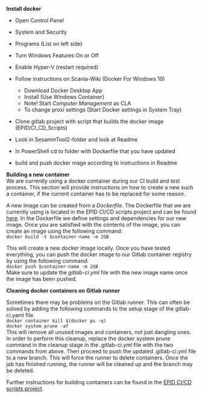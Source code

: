 **Install docker**

* Open Control Panel
* System and Security
* Programs (List on left side)
* Turn Windows Features On or Off
* Enable Hyper-V (restart required)

* Follow instructions on Scania-Wiki (Docker For Windows 10)
  * Download Docker Desktop App
  * Install  (Use Windows Container)
  * Note! Start *Computer Management* as CLA
  * To change proxi settings (Start Docker settings in System Tray)
* Clone gitlab project with script that builds the docker image   (EPID/CI_CD_Scripts)
* Look in SesammTool2-folder and look at Readme
* In PowerShell cd to folder with Dockerfile that you have updated
* build and push docker mage according to instructions in Readme


**Building a new container**  
We are currently using a docker container during our CI build and test process. This section will provide instructions on how to create a new such a container, if the current container has to be replaced for some reason.

A new image can be created from a *Dockerfile*. The Dockerfile that we are currently using is located in the EPID CI/CD scripts project and can be found [here](https://gitlab.scania.com/EPID/CI_CD_Scripts/blob/master/docker/Dockerfile). In the Dockerfile we define settings and dependencies for our new image. Once you are satisfied with the contents of the image, you can create an image using the following command:  
 `docker build -t $container-name -m 2GB`  

 This will create a new docker image locally. Once you have tested everything, you can push the docker image to our Gitlab container registry by using the following command:  
 `docker push $container-name -m 2GB`  
 Make sure to update the *gitlab-ci.yml* file with the new image name once the image has been pushed.


 **Cleaning docker containers on Gitlab runner**

 Sometimes there may be problems on the Gitlab runner. This can often be solved by adding the following commands to the setup stage of the gitlab-ci.yaml file.  
 `docker container kill $(docker ps -q)`  
 `docker system prune -af`  
 This will remove all unused images and containers, not just dangling ones. In order to perform this cleanup, replace the docker system prune command in the cleanup stage in the .gitlab-ci.yml file with the two commands from above. Then proceed to push the updated .gitlab-ci.yml file to a new branch. This will force the runner to delete containers. Once the job has finished running, the runner will be cleaned up and the branch may be deleted.


 Further instructions for building containers can be found in the [EPID CI/CD scripts project](https://gitlab.scania.com/EPID/CI_CD_Scripts).
